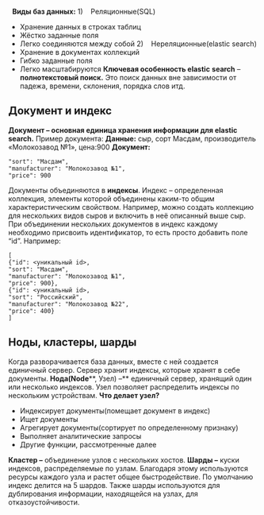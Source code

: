 
  **Виды баз данных:**
1)    Реляционные(SQL)
+ Хранение данных в строках таблиц
+ Жёстко заданные поля
+ Легко соединяются между собой
2)    Нереляционные(elastic search)
+ Хранение в документах коллекций
+ Гибко заданные поля
+ Легко масштабируются
**Ключевая особенность elastic** **search** – **полнотекстовый поиск.** Это поиск данных вне зависимости от падежа, времени, склонения, порядка слов итд.

## Документ и индекс

**Документ – основная единица хранения информации для elastic search.**
Пример документа:
**Данные:** сыр, сорт Масдам, производитель «Молокозавод №1», цена:900
**Документ:**
~~~
"sort": "Масдам",
"manufacturer": "Молокозавод №1",
"price": 900
~~~

Документы объединяются в **индексы**. Индекс – определенная коллекция, элементы которой объединены каким-то общим характеристическим свойством. Например, можно создать коллекцию для нескольких видов сыров и включить в неё описанный выше сыр.
При объединении нескольких документов в индекс каждому необходимо присвоить идентификатор, то есть просто добавить поле “id”.
Например:
~~~
[
{"id": <уникальный id>,
"sort": "Масдам",
"manufacturer": "Молокозавод №1",
"price": 900},
{"id": <уникальный id>,
"sort": "Российский",
"manufacturer": "Молокозавод №22",
"price": 400}
]
~~~
## Ноды, кластеры, шарды
Когда разворачивается база данных, вместе с ней создается единичный сервер. Сервер хранит индексы, которые хранят в себе документы.
**Нода(Node****, Узел) –** единичный сервер, хранящий один или несколько индексов. Узел позволяет распределить индексы по нескольким устройствам.
**Что делает узел?**
+ Индексирует документы(помещает документ в индекс)
+ Ищет документы
+  Агрегирует документы(сортирует по определенному признаку)
+  Выполняет аналитические запросы
+  Другие функции, рассмотренные далее

**Кластер –** объединение узлов с нескольких хостов.
**Шарды –** куски индексов, распределяемые по узлам. Благодаря этому используются ресурсы каждого узла и растет общее быстродействие. По умолчанию индекс делится на 5 шардов. Также шарды используются для дублирования информации, находящейся на узлах, для отказоустойчивости.
